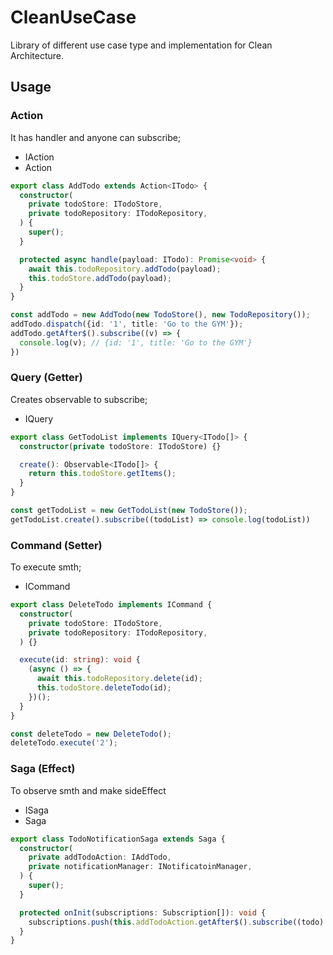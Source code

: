 # CleanUseCase

Library of different use case type and implementation for Clean Architecture.


## Usage
### Action

It has handler and anyone can subscribe;

- IAction
- Action

```ts
export class AddTodo extends Action<ITodo> {
  constructor(
    private todoStore: ITodoStore,
    private todoRepository: ITodoRepository,
  ) {
    super();
  }

  protected async handle(payload: ITodo): Promise<void> {
    await this.todoRepository.addTodo(payload);
    this.todoStore.addTodo(payload);
  }
}

const addTodo = new AddTodo(new TodoStore(), new TodoRepository());
addTodo.dispatch({id: '1', title: 'Go to the GYM'});
addTodo.getAfter$().subscribe((v) => {
  console.log(v); // {id: '1', title: 'Go to the GYM'}
})
```
### Query (Getter)

Creates observable to subscribe;

- IQuery

```ts
export class GetTodoList implements IQuery<ITodo[]> {
  constructor(private todoStore: ITodoStore) {}

  create(): Observable<ITodo[]> {
    return this.todoStore.getItems();
  }
}

const getTodoList = new GetTodoList(new TodoStore());
getTodoList.create().subscribe((todoList) => console.log(todoList))
```
### Command (Setter)

To execute smth;

- ICommand

```ts
export class DeleteTodo implements ICommand {
  constructor(
    private todoStore: ITodoStore,
    private todoRepository: ITodoRepository,
  ) {}

  execute(id: string): void {
    (async () => {
      await this.todoRepository.delete(id);
      this.todoStore.deleteTodo(id); 
    })();
  }
}

const deleteTodo = new DeleteTodo();
deleteTodo.execute('2');
```

### Saga (Effect)

To observe smth and make sideEffect

- ISaga
- Saga

```ts
export class TodoNotificationSaga extends Saga {
  constructor(
    private addTodoAction: IAddTodo,
    private notificationManager: INotificatoinManager,
  ) {
    super();
  }

  protected onInit(subscriptions: Subscription[]): void {
    subscriptions.push(this.addTodoAction.getAfter$().subscribe((todo) => this.notificationManager.show(todo)));
  }
}
```